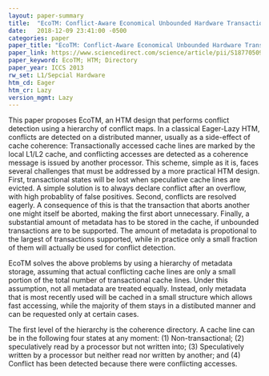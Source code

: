 ```yaml
---
layout: paper-summary
title:  "EcoTM: Conflict-Aware Economical Unbounded Hardware Transactional Memory"
date:   2018-12-09 23:41:00 -0500
categories: paper
paper_title: "EcoTM: Conflict-Aware Economical Unbounded Hardware Transactional Memory"
paper_link: https://www.sciencedirect.com/science/article/pii/S1877050913003335
paper_keyword: EcoTM; HTM; Directory
paper_year: ICCS 2013
rw_set: L1/Sepcial Hardware
htm_cd: Eager
htm_cr: Lazy
version_mgmt: Lazy
---
```


This paper proposes EcoTM, an HTM design that performs conflict detection using a hierarchy of 
conflict maps. In a classical Eager-Lazy HTM, conflicts are detected on a distributed manner, 
usually as a side-effect of cache coherence: Transactionally accessed cache lines are marked 
by the local L1/L2 cache, and conflicting accesses are detected as a coherence message is issued
by another processor. This scheme, simple as it is, faces several challenges that must be addressed 
by a more practical HTM design. First, transactional states will be lost when speculative cache lines 
are evicted. A simple solution is to always declare conflict after an overflow, with high probablity
of false positives. Second, conflicts are resolved eagerly. A consequence of this is that the transaction
that aborts another one might itself be aborted, making the first abort unnecessary. Finally, a
substantial amount of metadata has to be stored in the cache, if unbounded transactions are to be supported.
The amount of metadata is propotional to the largest of transactions supported, while in practice only
a small fraction of them will actually be used for conflict detection.

EcoTM solves the above problems by using a hierarchy of metadata storage, assuming that actual conflicting cache lines
are only a small portion of the total number of transactional cache lines. Under this assumption, not all 
metadata are treated equally. Instead, only metadata that is most recently used will be cached in a small
structure which allows fast accessing, while the majority of them stays in a distibuted manner and can be 
requested only at certain cases.

The first level of the hierarchy is the coherence directory. A cache line can be in the following four states at any 
moment: (1) Non-transactional; (2) speculatively read by a processor but not written into; (3) Speculatively written 
by a processor but neither read nor written by another; and (4) Conflict has been detected because there were conflicting 
accesses.